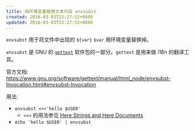 ```yaml
---
title: 用环境变量替换文本内容 envsubst
created: 2016-03-03T23:27:52+0800
updated: 2016-03-03T23:27:52+0800
---
```



`envsubst` 用于将文件中出现的 `${var}` `$var` 用环境变量替换掉。

`envsubst` 是 GNU 的 [`gettext`][gettext] 软件包的一部分。`gettext` 是用来做 i18n 的翻译工具。

官方文档: https://www.gnu.org/software/gettext/manual/html_node/envsubst-Invocation.html#envsubst-Invocation

用法:

- `envsubst <<<'hello $USER'`
  - `<<<` 的用法参见 [Here Strings and Here Documents](./here-strings-and-here-documents.md)
- `echo 'hello $USER' | envsubst`

[gettext]: https://www.gnu.org/software/gettext/
